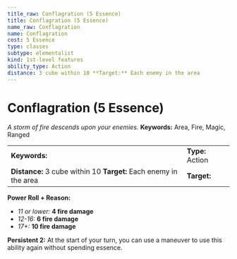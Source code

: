 ```yaml
---
title_raw: Conflagration (5 Essence)
title: Conflagration (5 Essence)
name_raw: Conflagration
name: Conflagration
cost: 5 Essence
type: classes
subtype: elementalist
kind: 1st-level features
ability_type: Action
distance: 3 cube within 10 **Target:** Each enemy in the area
---
```


# Conflagration (5 Essence)

*A storm of fire descends upon your enemies.* **Keywords:** Area, Fire, Magic, Ranged

|                                                                   |                  |
| :---------------------------------------------------------------- | :--------------- |
| **Keywords:**                                                     | **Type:** Action |
| **Distance:** 3 cube within 10 **Target:** Each enemy in the area | **Target:**      |

**Power Roll + Reason:**

- *11 or lower:* **4 fire damage**
- *12-16:* **6 fire damage**
- *17+:* **10 fire damage**

**Persistent 2:** At the start of your turn, you can use a maneuver to use this ability again without spending essence.
